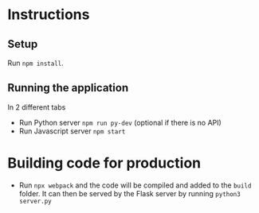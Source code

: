 # Instructions

## Setup

Run `npm install`.

## Running the application

In 2 different tabs

- Run Python server `npm run py-dev` (optional if there is no API)
- Run Javascript server `npm start`

# Building code for production

- Run `npx webpack` and the code will be compiled and added to the `build` folder. It can then
  be served by the Flask server by running `python3 server.py`

